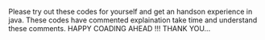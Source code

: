 Please try out these codes for yourself and get an handson experience in java.
These codes have commented explaination take time and understand these comments.
HAPPY COADING AHEAD !!!
THANK YOU...
